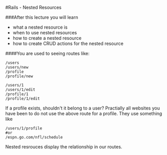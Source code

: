 #Rails - Nested Resources

###After this lecture you will learn
* what a nested resource is
* when to use nested resources
* how to create a nested resource
* how to create CRUD actions for the nested resource
  

####You are used to seeing routes like:

```
/users
/users/new
/profile
/profile/new

/users/1
/users/1/edit
/profile/1
/profile/1/edit
```
If a profile exists, shouldn't it belong to a user? Practially all websites you have been to do not use the above route for a profile. They use something like

```
/users/1/profile
#or
/espn.go.com/nfl/schedule
```
Nested resrouces display the relationship in our routes.
